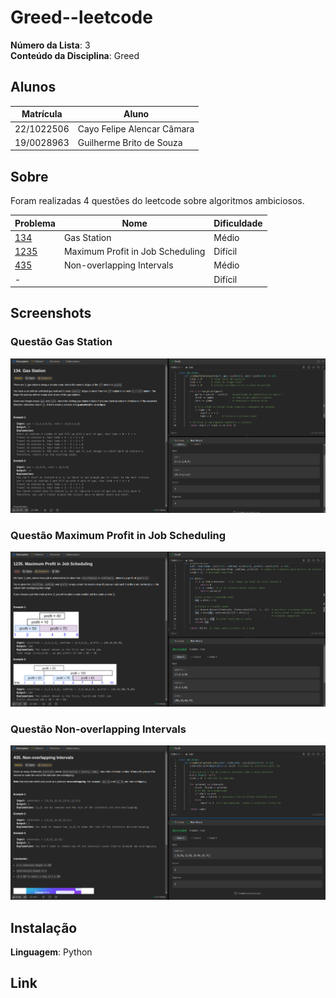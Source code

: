 # Greed--leetcode

**Número da Lista**: 3<br>
**Conteúdo da Disciplina**: Greed<br>

## Alunos
|Matrícula | Aluno |
| -- | -- |
| 22/1022506  |  Cayo Felipe Alencar Câmara |
| 19/0028963  |  Guilherme Brito de Souza |

## Sobre 
Foram realizadas 4 questões do leetcode sobre algoritmos ambiciosos.

| Problema | Nome                                   | Dificuldade |
|----------|----------------------------------------|-------------|
| [134](https://leetcode.com/problems/gas-station/) | Gas Station                       | Médio       |
| [1235](https://leetcode.com/problems/maximum-profit-in-job-scheduling/)     | Maximum Profit in Job Scheduling                        | Difícil     |
| [435](https://leetcode.com/problems/non-overlapping-intervals/description/)     |      Non-overlapping Intervals                | Médio       |
| -     | []()                        | Difícil     |


## Screenshots
 
### Questão Gas Station
<img src="./images/imageGasStation.png" alt="Q1" width="600"/>

### Questão Maximum Profit in Job Scheduling
<img src="./images/imageMPJB.png" alt="Q2" width="600"/>

### Questão Non-overlapping Intervals
<img src="./images/imageNOI.png" alt="Q3" width="600"/>



## Instalação 
**Linguagem**: Python<br>

## Link